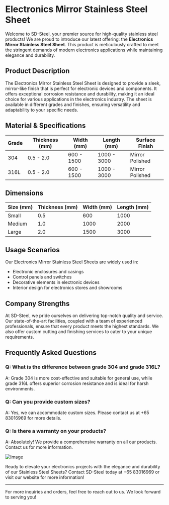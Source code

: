 # Electronics Mirror Stainless Steel Sheet

Welcome to SD-Steel, your premier source for high-quality stainless steel products! We are proud to introduce our latest offering: the **Electronics Mirror Stainless Steel Sheet**. This product is meticulously crafted to meet the stringent demands of modern electronics applications while maintaining elegance and durability.

## Product Description

The Electronics Mirror Stainless Steel Sheet is designed to provide a sleek, mirror-like finish that is perfect for electronic devices and components. It offers exceptional corrosion resistance and durability, making it an ideal choice for various applications in the electronics industry. The sheet is available in different grades and finishes, ensuring versatility and adaptability to your specific needs.

## Material & Specifications

| Grade | Thickness (mm) | Width (mm) | Length (mm) | Surface Finish |
|-------|----------------|------------|-------------|----------------|
| 304   | 0.5 - 2.0      | 600 - 1500 | 1000 - 3000 | Mirror Polished |
| 316L  | 0.5 - 2.0      | 600 - 1500 | 1000 - 3000 | Mirror Polished |

## Dimensions

| Size (mm) | Thickness (mm) | Width (mm) | Length (mm) |
|-----------|----------------|------------|-------------|
| Small     | 0.5            | 600        | 1000        |
| Medium    | 1.0            | 1000       | 2000        |
| Large     | 2.0            | 1500       | 3000        |

## Usage Scenarios

Our Electronics Mirror Stainless Steel Sheets are widely used in:
- Electronic enclosures and casings
- Control panels and switches
- Decorative elements in electronic devices
- Interior design for electronics stores and showrooms

## Company Strengths

At SD-Steel, we pride ourselves on delivering top-notch quality and service. Our state-of-the-art facilities, coupled with a team of experienced professionals, ensure that every product meets the highest standards. We also offer custom cutting and finishing services to cater to your unique requirements.

## Frequently Asked Questions

### Q: What is the difference between grade 304 and grade 316L?
A: Grade 304 is more cost-effective and suitable for general use, while grade 316L offers superior corrosion resistance and is ideal for harsh environments.

### Q: Can you provide custom sizes?
A: Yes, we can accommodate custom sizes. Please contact us at +65 83016969 for more details.

### Q: Is there a warranty on your products?
A: Absolutely! We provide a comprehensive warranty on all our products. Contact us for more information.

![Image](https://github.com/user-attachments/assets/2567258e-e124-4816-932d-1809bd27ef0b)

Ready to elevate your electronics projects with the elegance and durability of our Stainless Steel Sheets? Contact SD-Steel today at +65 83016969 or visit our website for more information!

---

For more inquiries and orders, feel free to reach out to us. We look forward to serving you!
